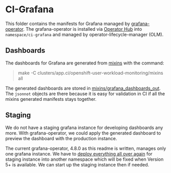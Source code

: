 # CI-Grafana

This folder contains the manifests for Grafana managed by [grafana-operator](https://github.com/grafana-operator/grafana-operator).
The grafana-operator is installed via [Operator Hub](https://console-openshift-console.apps.ci.l2s4.p1.openshiftapps.com/operatorhub) into `namespace/ci-grafana` and managed by operator-lifecycle-manager (OLM).

## Dashboards

The dashboards for Grafana are generated from [mixins](../openshift-user-workload-monitoring/mixins) with the command:

> make -C clusters/app.ci/openshift-user-workload-monitoring/mixins all

The generated dashboards are stored in [mixins/grafana_dashboards_out](../openshift-user-workload-monitoring/mixins/grafana_dashboards_out).
The `jsonnot` objects are there because it is easy for validation in CI if all the mixins generated manifests stays together.

## Staging

We do not have a staging grafana instance for developing dashboards any more.
With grafana-operator, we could apply the generated dashboard to preview the dashboard with the production instance.

The current grafana-operator, 4.8.0 as this readme is written, manages only one grafana instance.
We have to [deploy everything all over again](https://kubernetes.slack.com/archives/C019A1KTYKC/p1670534010925499) for staging instance into another namespace
which will be fixed when Version 5+ is available.
We can start up the staging instance then if needed.
 